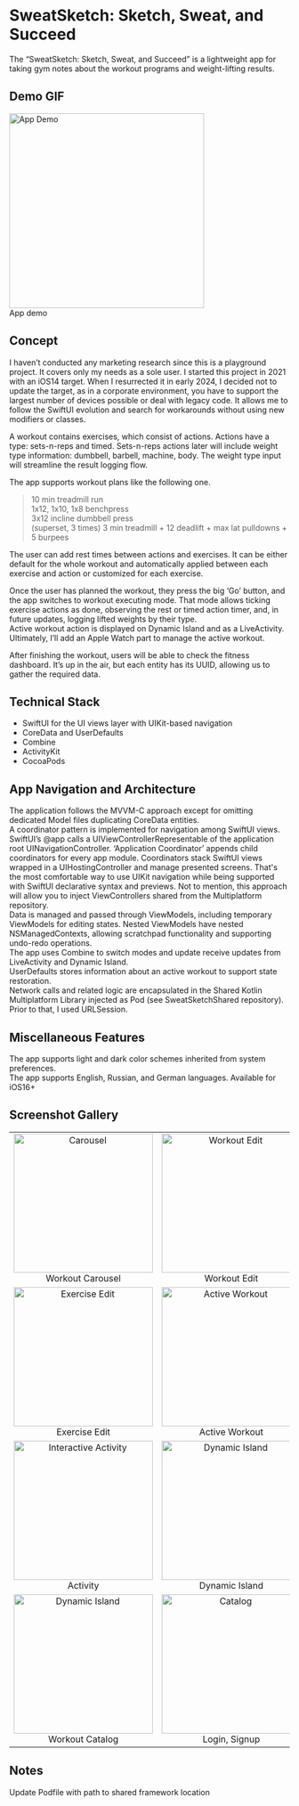 #  SweatSketch: Sketch, Sweat, and Succeed
The “SweatSketch: Sketch, Sweat, and Succeed” is a lightweight app for taking gym notes about the workout programs and weight-lifting results.

## Demo GIF
<img src="./SweatSketch/Resources/AppDemos/SweatSketch_Demo_ActiveWorkout.gif" alt="App Demo" width="350" height="auto"><br> App demo

## Concept
I haven’t conducted any marketing research since this is a playground project. It covers only my needs as a sole user. I started this project in 2021 with an iOS14 target. When I resurrected it in early 2024, I decided not to update the target, as in a corporate environment, you have to support the largest number of devices possible or deal with legacy code. It allows me to follow the SwiftUI evolution and search for workarounds without using new modifiers or classes.

A workout contains exercises, which consist of actions. Actions have a type: sets-n-reps and timed. Sets-n-reps actions later will include weight type information: dumbbell, barbell, machine, body. The weight type input will streamline the result logging flow.

The app supports workout plans like the following one. 

> 10 min treadmill run  
1x12, 1x10, 1x8 benchpress  
3x12 incline dumbbell press  
(superset, 3 times) 3 min treadmill + 12 deadlift + max lat pulldowns + 5 burpees 

The user can add rest times between actions and exercises. It can be either default for the whole workout and automatically applied between each exercise and action or customized for each exercise.

Once the user has planned the workout, they press the big ‘Go’ button, and the app switches to workout executing mode. That mode allows ticking exercise actions as done, observing the rest or timed action timer, and, in future updates, logging lifted weights by their type.  
Active workout action is displayed on Dynamic Island and as a LiveActivity. Ultimately, I’ll add an Apple Watch part to manage the active workout. 

After finishing the workout, users will be able to check the fitness dashboard. It’s up in the air, but each entity has its UUID, allowing us to gather the required data.

## Technical Stack
- SwiftUI for the UI views layer with UIKit-based navigation
- CoreData and UserDefaults
- Combine
- ActivityKit
- CocoaPods

## App Navigation and Architecture
The application follows the MVVM-C approach except for omitting dedicated Model files duplicating CoreData entities.  
A coordinator pattern is implemented for navigation among SwiftUI views. SwiftUI’s @app calls a UIViewControllerRepresentable of the application root UINavigationController. ‘Application Coordinator’ appends child coordinators for every app module. Coordinators stack SwiftUI views wrapped in a UIHostingController and manage presented screens. That's the most comfortable way to use UIKit navigation while being supported with SwiftUI declarative syntax and previews. Not to mention, this approach will allow you to inject ViewControllers shared from the Multiplatform repository.  
Data is managed and passed through ViewModels, including temporary ViewModels for editing states. Nested ViewModels have nested NSManagedContexts, allowing scratchpad functionality and supporting undo-redo operations.  
The app uses Combine to switch modes and update receive updates from LiveActivity and Dynamic Island.  
UserDefaults stores information about an active workout to support state restoration.  
Network calls and related logic are encapsulated in the Shared Kotlin Multiplatform Library injected as Pod (see SweatSketchShared repository). Prior to that, I used URLSession.  

## Miscellaneous Features
The app supports light and dark color schemes inherited from system preferences.  
The app supports English, Russian, and German languages. Available for iOS16+  

## Screenshot Gallery
| | |
| :---: | :---: | 
| <img src="./SweatSketch/Resources/AppDemos/SweatSketchDemo_1.png" alt="Carousel" width="250" height="auto"><br> Workout Carousel | <img src="./SweatSketch/Resources/AppDemos/SweatSketchDemo_2.png" alt="Workout Edit" width="250" height="auto"><br> Workout Edit |
| <img src="./SweatSketch/Resources/AppDemos/SweatSketchDemo_3.png" alt="Exercise Edit" width="250" height="auto"><br> Exercise Edit | <img src="./SweatSketch/Resources/AppDemos/SweatSketchDemo_4.png" alt="Active Workout" width="250" height="auto"><br> Active Workout |
| <img src="./SweatSketch/Resources/AppDemos/SweatSketchDemo_5.1.png" alt="Interactive Activity" width="250" height="auto"><br> Activity | <img src="./SweatSketch/Resources/AppDemos/SweatSketchDemo_5.2.png" alt="Dynamic Island" width="250" height="auto"><br> Dynamic Island |
| <img src="./SweatSketch/Resources/AppDemos/SweatSketchDemo_6.png" alt="Dynamic Island" width="250" height="auto"><br> Workout Catalog | <img src="./SweatSketch/Resources/AppDemos/SweatSketchDemo_7.png" alt="Catalog" width="250" height="auto"><br> Login, Signup |

## Notes
Update Podfile with path to shared framework location

